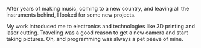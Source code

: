 After years of making music, coming to a new country, and leaving all the instruments behind, I looked for some new projects.

My work introduced me to electronics and technologies like 3D printing and laser cutting. Traveling was a good reason to get a new camera and start taking pictures. Oh, and programming was always a pet peeve of mine.